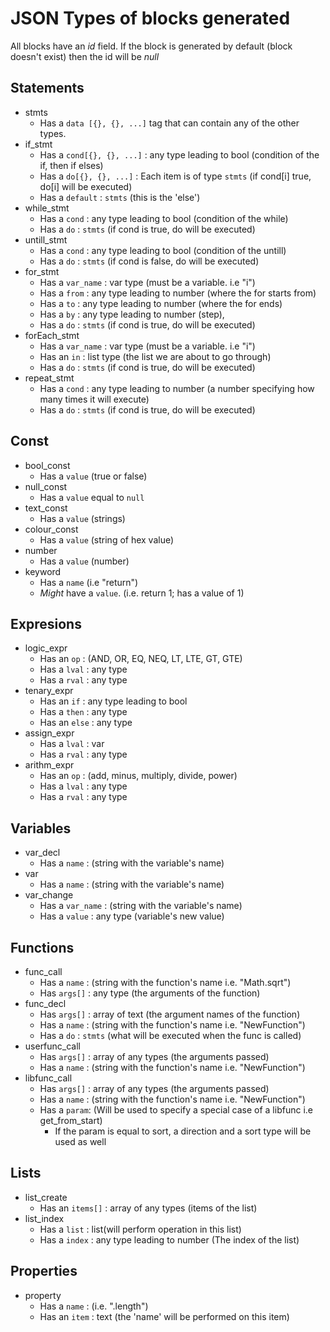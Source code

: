 # JSON Types of blocks generated

All blocks have an *id* field. If the block is generated by default (block doesn't exist) then the id will be *null*

## Statements
- stmts
    + Has a `data [{}, {}, ...]` tag that can contain any of the other types.
- if_stmt
    + Has a `cond[{}, {}, ...]` : any type leading to bool (condition of the if, then if elses)
    + Has a `do[{}, {}, ...]` : Each item is of type `stmts` (if cond[i] true, do[i] will be executed)
    + Has a `default` : `stmts` (this is the 'else')
- while_stmt
    + Has a `cond` : any type leading to bool (condition of the while)
    + Has a `do` : `stmts` (if cond is true, do will be executed)
- untill_stmt
    + Has a `cond` : any type leading to bool (condition of the untill)
    + Has a `do` : `stmts` (if cond is false, do will be executed)
- for_stmt
    + Has a `var_name` : var type (must be a variable. i.e "i")
    + Has a `from` : any type leading to number (where the for starts from)
    + Has a `to` : any type leading to number (where the for ends)  
    + Has a `by` : any type leading to number (step),  
    + Has a `do` : `stmts` (if cond is true, do will be executed)
- forEach_stmt
    + Has a `var_name` : var type (must be a variable. i.e "i")
    + Has an `in` : list type (the list we are about to go through)
    + Has a `do` : `stmts` (if cond is true, do will be executed)
- repeat_stmt
    + Has a `cond` : any type leading to number (a number specifying how many times it will execute)  
    + Has a `do` : `stmts` (if cond is true, do will be executed)
    
## Const
- bool_const
    + Has a `value` (true or false)
- null_const
    + Has a `value` equal to `null` 
- text_const
    + Has a `value` (strings)
- colour_const
    + Has a `value` (string of hex value)
- number
    + Has a `value` (number)
- keyword
    + Has a `name` (i.e "return")
    + *Might* have a `value`. (i.e. return 1; has a value of 1)
     
## Expresions
- logic_expr
    + Has an `op` : (AND, OR, EQ, NEQ, LT, LTE, GT, GTE)
    + Has a `lval` : any type
    + Has a `rval` : any type
- tenary_expr
    + Has an `if` : any type leading to bool
    + Has a `then` : any type
    + Has an `else` : any type
- assign_expr
    + Has a `lval` : var
    + Has a `rval` : any type
- arithm_expr
    + Has an `op` : (add, minus, multiply, divide, power)
    + Has a `lval` : any type
    + Has a `rval` : any type
     
## Variables
- var_decl
    + Has a `name` : (string with the variable's name)
- var
    + Has a `name` : (string with the variable's name)
- var_change
    + Has a `var_name` : (string with the variable's name)
    + Has a `value` : any type (variable's new value)
    
## Functions
- func_call
    + Has a `name` : (string with the function's name i.e. "Math.sqrt")
    + Has `args[]` : any type (the arguments of the function)
- func_decl
    + Has `args[]` : array of text (the argument names of the function)
    + Has a `name` : (string with the function's name i.e. "NewFunction")
    + Has a `do` : `stmts` (what will be executed when the func is called)
- userfunc_call
    + Has `args[]` : array of any types (the arguments passed)
    + Has a `name` : (string with the function's name i.e. "NewFunction")
- libfunc\_call
    + Has `args[]` : array of any types (the arguments passed)
    + Has a `name` : (string with the function's name i.e. "NewFunction")
    + Has a `param`: (Will be used to specify a special case of a libfunc i.e get\_from\_start)
        * If the param is equal to sort, a direction and a sort type will be used as well
        
## Lists
- list_create
    + Has an `items[]` : array of any types (items of the list)
- list_index
    + Has a `list` : list(will perform operation in this list)
    + Has a `index` : any type leading to number (The index of the list)
    
## Properties
- property
    + Has a `name` : (i.e. ".length")
    + Has an `item` : text (the 'name' will be performed on this item)